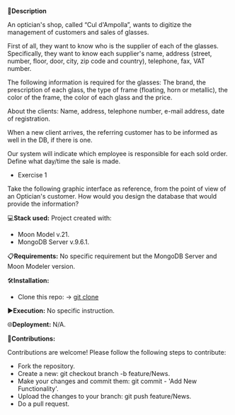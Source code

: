 📄**Description**

An optician's shop, called “Cul d'Ampolla”, wants to digitize the management of customers and sales of glasses.

First of all, they want to know who is the supplier of each of the glasses. Specifically, they want to know each supplier's name, address (street, number, floor, door, city, zip code and country), telephone, fax, VAT number.

The following information is required for the glasses: The brand, the prescription of each glass, the type of frame (floating, horn or metallic), the color of the frame, the color of each glass and the price.

About the clients: Name, address, telephone number, e-mail address, date of registration.

When a new client arrives, the referring customer has to be informed as well in the DB, if there is one.

Our system will indicate which employee is responsible for each sold order. Define what day/time the sale is made.

- Exercise 1

Take the following graphic interface as reference, from the point of view of an Optician's customer. How would you design the database that would provide the information?

 

💻**Stack used:**
Project created with:
- Moon Model v.21.
- MongoDB Server v.9.6.1.

📋**Requirements:**
No specific requirement but the MongoDB Server and Moon Modeler version.

🛠️**Installation:**
- Clone this repo: -> [git clone](https://github.com/isaac-diez/mongoDB-estructura.git)

▶️**Execution:** No specific instruction.

🌐**Deployment:** N/A.

🤝**Contributions:**

Contributions are welcome! Please follow the following steps to contribute:

- Fork the repository.
- Create a new: git checkout branch -b feature/News.
- Make your changes and commit them: git commit - 'Add New Functionality'.
- Upload the changes to your branch: git push feature/News.
- Do a pull request.

